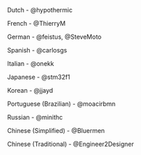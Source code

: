 Dutch - @hypothermic

French - @ThierryM

German - @feistus, @SteveMoto

Spanish - @carlosgs

Italian - @onekk

Japanese - @stm32f1

Korean - @jjayd

Portuguese (Brazilian) - @moacirbmn

Russian - @minithc

Chinese (Simplified) - @Bluermen

Chinese (Traditional) - @Engineer2Designer
